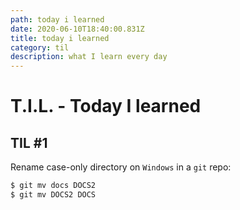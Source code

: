 ```yaml
---
path: today i learned
date: 2020-06-10T18:40:00.831Z
title: today i learned
category: til
description: what I learn every day
---
```


# T.I.L. - Today I learned

## TIL #1

Rename case-only directory on `Windows` in a `git` repo:

```sh
$ git mv docs DOCS2
$ git mv DOCS2 DOCS
```
